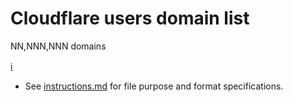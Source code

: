 # Cloudflare users domain list


[//]: # (do not edit me; start)

NN,NNN,NNN domains

[//]: # (do not edit me; end)

[ℹ](https://ss.wodferndripvpe6ib4uz4rtngrnzichnirgn7t5x64gxcyroopbhsuqd.onion/ss/pct_cf.php)


- See [instructions.md](../../instructions.md) for file purpose and format specifications.
